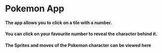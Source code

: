 # **Pokemon App**
#### The app allows you to click on a tile with a number. 
#### You can click on your favourite number to reveal the character behind it.
#### The Sprites and moves of the Pokemon character can be viewed here

